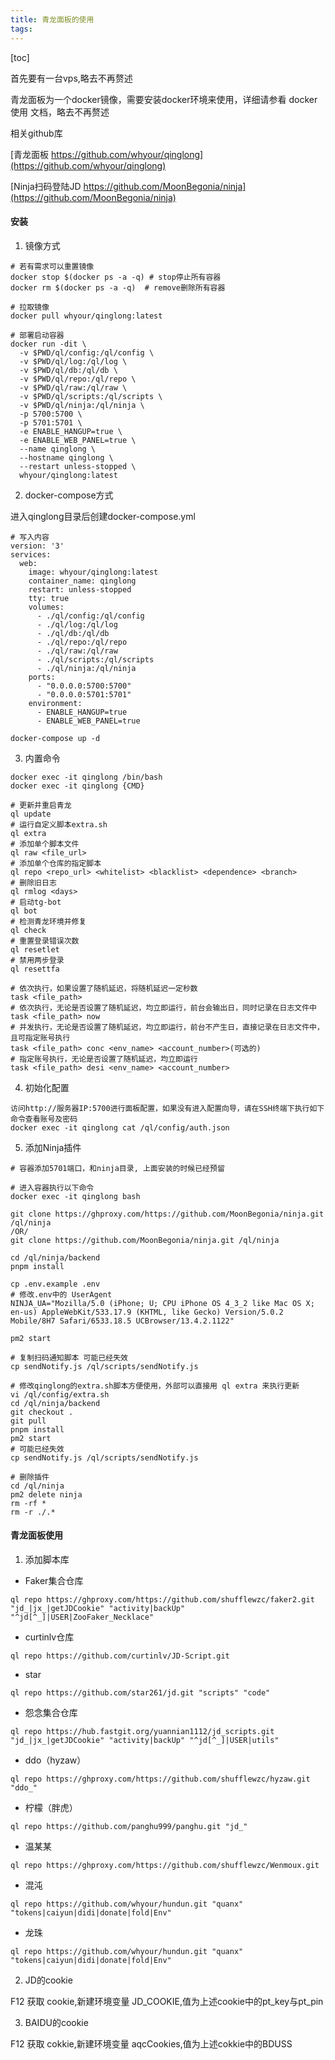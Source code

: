 ```yaml
---
title: 青龙面板的使用
tags: 
---
```


[toc]

首先要有一台vps,略去不再赘述

青龙面板为一个docker镜像，需要安装docker环境来使用，详细请参看 docker使用 文档，略去不再赘述

相关github库

[青龙面板 https://github.com/whyour/qinglong](https://github.com/whyour/qinglong)

[Ninja扫码登陆JD https://github.com/MoonBegonia/ninja](https://github.com/MoonBegonia/ninja)

#### 安装

1. 镜像方式

```
# 若有需求可以重置镜像
docker stop $(docker ps -a -q) # stop停止所有容器 
docker rm $(docker ps -a -q)  # remove删除所有容器

# 拉取镜像
docker pull whyour/qinglong:latest

# 部署启动容器
docker run -dit \
  -v $PWD/ql/config:/ql/config \
  -v $PWD/ql/log:/ql/log \
  -v $PWD/ql/db:/ql/db \
  -v $PWD/ql/repo:/ql/repo \
  -v $PWD/ql/raw:/ql/raw \
  -v $PWD/ql/scripts:/ql/scripts \
  -v $PWD/ql/ninja:/ql/ninja \
  -p 5700:5700 \
  -p 5701:5701 \
  -e ENABLE_HANGUP=true \
  -e ENABLE_WEB_PANEL=true \
  --name qinglong \
  --hostname qinglong \
  --restart unless-stopped \  
  whyour/qinglong:latest
```

2. docker-compose方式

进入qinglong目录后创建docker-compose.yml

```
# 写入内容
version: '3'
services:
  web:
    image: whyour/qinglong:latest
	container_name: qinglong
	restart: unless-stopped
	tty: true
    volumes:
      - ./ql/config:/ql/config
      - ./ql/log:/ql/log
      - ./ql/db:/ql/db     
      - ./ql/repo:/ql/repo
      - ./ql/raw:/ql/raw     
      - ./ql/scripts:/ql/scripts
      - ./ql/ninja:/ql/ninja
    ports:
      - "0.0.0.0:5700:5700"
      - "0.0.0.0:5701:5701"
    environment:
      - ENABLE_HANGUP=true
      - ENABLE_WEB_PANEL=true
    
docker-compose up -d
```

3. 内置命令

```
docker exec -it qinglong /bin/bash
docker exec -it qinglong {CMD}

# 更新并重启青龙
ql update                                                    
# 运行自定义脚本extra.sh
ql extra                                                     
# 添加单个脚本文件
ql raw <file_url>                                             
# 添加单个仓库的指定脚本
ql repo <repo_url> <whitelist> <blacklist> <dependence> <branch>   
# 删除旧日志
ql rmlog <days>                                              
# 启动tg-bot
ql bot                                                       
# 检测青龙环境并修复
ql check                                                     
# 重置登录错误次数
ql resetlet                                                  
# 禁用两步登录
ql resettfa                                                  

# 依次执行，如果设置了随机延迟，将随机延迟一定秒数
task <file_path>                                             
# 依次执行，无论是否设置了随机延迟，均立即运行，前台会输出日，同时记录在日志文件中
task <file_path> now                                         
# 并发执行，无论是否设置了随机延迟，均立即运行，前台不产生日，直接记录在日志文件中，且可指定账号执行
task <file_path> conc <env_name> <account_number>(可选的) 
# 指定账号执行，无论是否设置了随机延迟，均立即运行 
task <file_path> desi <env_name> <account_number>         
```

4. 初始化配置

```
访问http://服务器IP:5700进行面板配置，如果没有进入配置向导，请在SSH终端下执行如下命令查看账号及密码
docker exec -it qinglong cat /ql/config/auth.json
```

5. 添加Ninja插件

```
# 容器添加5701端口，和ninja目录, 上面安装的时候已经预留

# 进入容器执行以下命令
docker exec -it qinglong bash

git clone https://ghproxy.com/https://github.com/MoonBegonia/ninja.git /ql/ninja
/OR/
git clone https://github.com/MoonBegonia/ninja.git /ql/ninja

cd /ql/ninja/backend
pnpm install

cp .env.example .env
# 修改.env中的 UserAgent
NINJA_UA="Mozilla/5.0 (iPhone; U; CPU iPhone OS 4_3_2 like Mac OS X; en-us) AppleWebKit/533.17.9 (KHTML, like Gecko) Version/5.0.2 Mobile/8H7 Safari/6533.18.5 UCBrowser/13.4.2.1122"

pm2 start

# 复制扫码通知脚本 可能已经失效
cp sendNotify.js /ql/scripts/sendNotify.js

# 修改qinglong的extra.sh脚本方便使用，外部可以直接用 ql extra 来执行更新
vi /ql/config/extra.sh
cd /ql/ninja/backend
git checkout .
git pull
pnpm install
pm2 start
# 可能已经失效
cp sendNotify.js /ql/scripts/sendNotify.js

# 删除插件
cd /ql/ninja
pm2 delete ninja
rm -rf *
rm -r ./.*
```

#### 青龙面板使用

1. 添加脚本库

- Faker集合仓库

`ql repo https://ghproxy.com/https://github.com/shufflewzc/faker2.git "jd_|jx_|getJDCookie" "activity|backUp" "^jd[^_]|USER|ZooFaker_Necklace"`

- curtinlv仓库

`ql repo https://github.com/curtinlv/JD-Script.git`

- star

`ql repo https://github.com/star261/jd.git "scripts" "code"`

- 怨念集合仓库

`ql repo https://hub.fastgit.org/yuannian1112/jd_scripts.git "jd_|jx_|getJDCookie" "activity|backUp" "^jd[^_]|USER|utils"`

- ddo（hyzaw）

`ql repo https://ghproxy.com/https://github.com/shufflewzc/hyzaw.git "ddo_"`

- 柠檬（胖虎）

`ql repo https://github.com/panghu999/panghu.git "jd_"`

- 温某某

`ql repo https://ghproxy.com/https://github.com/shufflewzc/Wenmoux.git`

- 混沌

`ql repo https://github.com/whyour/hundun.git "quanx" "tokens|caiyun|didi|donate|fold|Env"`

- 龙珠

`ql repo https://github.com/whyour/hundun.git "quanx" "tokens|caiyun|didi|donate|fold|Env"`

2. JD的cookie

F12 获取 cookie,新建环境变量 JD_COOKIE,值为上述cookie中的pt_key与pt_pin

3. BAIDU的cookie

F12 获取 cokkie,新建环境变量 aqcCookies,值为上述cokkie中的BDUSS